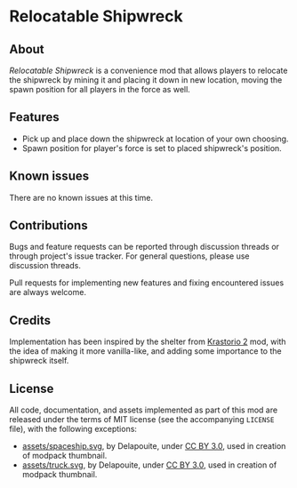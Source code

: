 Relocatable Shipwreck
=====================


About
-----

*Relocatable Shipwreck* is a convenience mod that allows players to relocate the shipwreck by mining it and placing it down in new location, moving the spawn position for all players in the force as well.


Features
--------

-   Pick up and place down the shipwreck at location of your own choosing.
-   Spawn position for player's force is set to placed shipwreck's position.


Known issues
------------

There are no known issues at this time.


Contributions
-------------

Bugs and feature requests can be reported through discussion threads or through project's issue tracker. For general questions, please use discussion threads.

Pull requests for implementing new features and fixing encountered issues are always welcome.


Credits
-------

Implementation has been inspired by the shelter from [Krastorio 2](https://mods.factorio.com/mod/Krastorio2) mod, with the idea of making it more vanilla-like, and adding some importance to the shipwreck itself.


License
-------

All code, documentation, and assets implemented as part of this mod are released under the terms of MIT license (see the accompanying `LICENSE` file), with the following exceptions:

-   [assets/spaceship.svg](https://game-icons.net/1x1/delapouite/spaceship.html), by Delapouite, under [CC BY 3.0](http://creativecommons.org/licenses/by/3.0/), used in creation of modpack thumbnail.
-   [assets/truck.svg](https://game-icons.net/1x1/delapouite/truck.html), by Delapouite, under [CC BY 3.0](http://creativecommons.org/licenses/by/3.0/), used in creation of modpack thumbnail.
